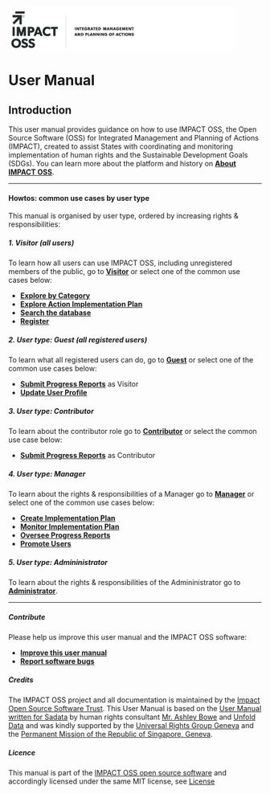 ![](/assets/logo.png)
# User Manual

## Introduction

This user manual provides guidance on how to use IMPACT OSS, the Open Source Software (OSS) for Integrated Management and Planning of Actions (IMPACT), created to assist States with coordinating and monitoring implementation of human rights and the Sustainable Development Goals (SDGs). You can learn more about the platform and history on **[About IMPACT OSS](about.md)**.

---

#### Howtos: common use cases by user type

This manual is organised by user type, ordered by increasing rights & responsibilities:

##### 1. Visitor (all users)

To learn how all users can use IMPACT OSS, including unregistered members of the public, go to **[Visitor](visitors/visitor.md)** or select one of the common use cases below:

* **[Explore by Category](visitors/categories.md)**
* **[Explore Action Implementation Plan](visitors/actions.md)**
* **[Search the database](/visitors/search.md)**
* **[Register](/visitors/register.md)**

##### 2. User type: Guest (all registered users)

To learn what all registered users can do, go to **[Guest](/guests/guest.md)** or select one of the common use cases below:

* **[Submit Progress Reports](/guests/reporting.md)** as Visitor
* **[Update User Profile](/guests/user-profile.md)**

##### 3. User type: Contributor

To learn about the contributor role go to **[Contributor](contributors/contributor.md)** or select the common use case below:

* **[Submit Progress Reports](/contributors/reporting.md)** as Contributor

##### 4. User type: Manager

To learn about the rights & responsibilities of a Manager go to **[Manager](managers/manager.md)** or select one of the common use cases below:

* **[Create Implementation Plan](managers/create-implementation-plan.md)**
* **[Monitor Implementation Plan](managers/monitor-implementation-plan.md)**
* **[Oversee Progress Reports](managers/oversee-reporting.md)**
* **[Promote Users](managers/users-admin.md)**

##### 5. User type: Admininistrator

To learn about the rights & responsibilities of the Admininistrator go to **[Administrator](admins/admin.md)**.

---

##### Contribute

Please help us improve this user manual and the IMPACT OSS software:

* **[Improve this user manual](/appendix/contribute.md)**
* **[Report software bugs](/appendix/report-bugs.md)**

##### Credits

The IMPACT OSS project and all documentation is maintained by the [Impact Open Source Software Trust](http://impactoss.org/). This User Manual is based on the [User Manual written for Sadata](https://nmrf.gitbooks.io/sadata/content/) by human rights consultant [Mr. Ashley Bowe](https://www.linkedin.com/in/ashley-bowe-a4716019/) and [Unfold Data](http://unfolddata.com/) and was kindly supported by the [Universal Rights Group Geneva](http://www.universal-rights.org/) and the [Permanent Mission of the Republic of Singapore, Geneva](https://www.mfa.gov.sg/content/mfa/overseasmission/geneva.html).

##### Licence

This manual is part of the [IMPACT OSS open source software](https://github.com/impactoss/impactoss-server/) and accordingly licensed under the same MIT license, see [License](LICENSE.md)